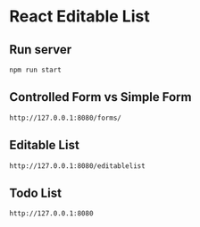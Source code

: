 # React Editable List

## Run server
```
npm run start
```

## Controlled Form vs Simple Form

```http
http://127.0.0.1:8080/forms/
```

## Editable List

```http
http://127.0.0.1:8080/editablelist
```

## Todo List

```http
http://127.0.0.1:8080
```

